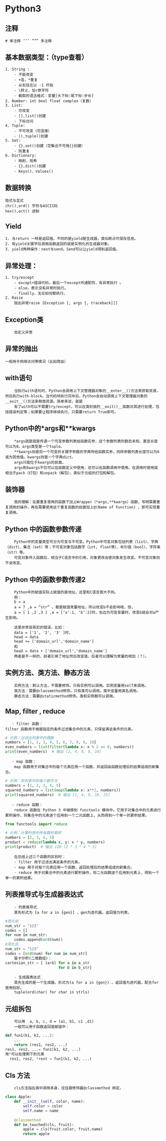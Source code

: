 # Python3

## 注释
    # 单注释 ’’’ ””” 多注释

## 基本数据类型：（type查看）
    1. String : 
        - 不能改变
        - +连，*重复
        - 从右往左以 -1 开始
        - \转义，加r原字符
        - 截取的语法格式：变量[头下标:尾下标:步长]
    2. Number: int bool float complex（复数）
    3. List:
        - 可改变
        - [],list()创建
        - 下标访问
    4. Tuple:
        - 不可改变（可连接）
        - (),tuple()创建
    5. Set:
        - {},set()创建（空集合不可用{}创建）
        - 防重复
    6. Dictionary:
        - 映射，哈希
        - {},dict()创建
        - Keys()、Values()

## 数据转换
    隐式与显式  
    chr(),ord() 字符与ASCII码   
    hex(),oct() 进制

## Yield
    1. 与return 一样是返回值，不同的是yield是生成器，类似断点可保存信息。
    2. 有yield关键字后调用函数返回的就是实例化的生成器对象。
    3. yield两种操作：next与send。Send可以让yield得到返回值。

## 异常处理：
    1. try/except 
        - except+错误代码，最后一个except作通配符，有异常执行 。
        - else，表示没有异常时执行。
        - finally，无论如何都执行。
    2. Raise 
        抛出异常raise [Exception [, args [, traceback]]]

## Exception类
        自定义异常

## 异常的抛出
    一般用于网络访问等情况（比如爬虫）

## with语句
        当执行with语句时，Python会调用上下文管理器对象的__enter__()方法来获取资源，然后执行with-block。当代码块执行完毕后，Python会自动调用上下文管理器对象的__exit__()方法来释放资源。简单来说，就是
        有了with可以不需要try/except，可以在类封装的__exit()__函数对其进行处理，包括错误判定等；如果要让程序继续执行，只需要return True即可。 

## Python中的*args和**kwargs
        *args就是就是传递一个可变参数列表给函数实参，这个参数列表的数目未知，甚至长度可以为0。args类型是一个tuple。
        **kwargs则是将一个可变的关键字参数的字典传给函数实参，同样参数列表长度可以为0或为其他值。kwargs则是一个字典dict。
        args只能位于kwargs的前面。
        args和kwargs不仅可以在函数定义中使用，还可以在函数调用中使用。在调用时使用就相当于pack（打包）和unpack（解包），类似于元组的打包和解包。

## 装饰器
        我的理解：在要重复使用的函数下加上Wrapper（*args,**kwargs）函数，写明需要重复调用的操作，再在需要使用这个重复函数的前面加上@(Name of Function) ，即可实现重复调用。      

## Python 中的函数参数传递
        Python中的变量类型可分为可变与不可变。Python中可变对象包括列表（list）、字典（dict）、集合（set）等；不可变对象包括数字（int, float等）、布尔值（bool）、字符串（str）等。
        可变对象传入函数后，相当于C语言中的引用，对象更改会使对象发生改变。不可变对象则不会改变。

## Python 中的函数参数传递2
        Python中的赋值实际上赋值的是地址，这里和C语言很大不同。
        例：
        b = a
        a = 7 ,a = “str” ，都是赋值常量地址，所以改变b不会影响啥，但，
        a = [ 1 ,2 ,3 ] ,a = [‘a’:1, ‘b’:2]时，右边为可变变量时，改变b就会对a产生影响。
        
        这里非常容易犯的错误，比如：
        data = ['1', '2', '3' ]时，
        head = data
        head += ['domain_url','domain_name']
        和
        head = data + ['domain_url','domain_name']
        两者是不一样的，前者引用了地址然后改变值，后者可以理解为常量的相加（？）。

## 实例方法、类方法、静态方法
        实例方法：默认方法，不需要修饰。只有实例可以调用。实例变量用self来调用。
        类方法：需要@classmethod修饰。只有类可以调用。类中变量用类名调用。
        静态方法：需要@staticmethod修饰。类和实例都可以调用。

## Map, filter , reduce
    
       - filter 函数：
    filter 函数用于根据指定的条件过滤集合中的元素，只保留满足条件的元素。

```python
# 示例：过滤出列表中的偶数
numbers = [1, 2, 3, 4, 5, 6, 7, 8, 9, 10]
even_numbers = list(filter(lambda x: x % 2 == 0, numbers))
print(even_numbers)  # 输出 [2, 4, 6, 8, 10]
```

       - map 函数：
        map 函数用于对集合中的每个元素应用一个函数，并返回由函数处理后的结果组成的新集合。

```python
# 示例：将列表中的每个数平方
numbers = [1, 2, 3, 4, 5]
squared_numbers = list(map(lambda x: x**2, numbers))
print(squared_numbers)  # 输出 [1, 4, 9, 16, 25]
```
  
       - reduce 函数：
        reduce 函数在 Python 3 中被移到 functools 模块中。它用于对集合中的元素进行累积操作，将集合中的元素逐个应用到一个二元函数上，从而得到一个单一的累积结果。
```python
from functools import reduce

# 示例：计算列表中所有数的乘积
numbers = [2, 3, 4, 5]
product = reduce(lambda x, y: x * y, numbers)
print(product)  # 输出 120 (2 * 3 * 4 * 5)
```
  
        在总结上述三个函数的区别时：
        - filter 用于过滤出满足条件的元素。
        - map 用于对每个元素应用一个函数，返回处理后的结果组成的新集合。
        - reduce 用于对集合中的元素进行累积操作，将二元函数逐个应用到元素上，得到一个单一的累积结果。

## 列表推导式与生成器表达式
        - 列表推导式
        首先形式为 [a for a in {gen}] ，gen为迭代器。返回值为列表。
```python
#简化前
num_str = "123"
codes = []
for num in num_str:
    codes.append(ord(num))
#简化后
num_str = "123"
codes = [ord(num) for num in num_str]
    笛卡尔积(二维数组)：
cartesian_str = [ (a+b) for a in a_str
                        for b in b_str]
```
        - 生成器表达式
        首先生成的是一个生成器，形式为(a for a in {gen}) 。返回值为迭代器，配合for 使用较好。
        tuple(ord(char) for char in strls)

## 元组拆包
        可以用  a, b, c, d = (a1, b1, c1 ,d1) 
        一般可以用于函数返回值赋值中：
```python
def fun1(k1, k2, ...):
    ...
    return (res1, res2, ...)
res1, res2, ...= fun1(k1, k2, ...)
用*可以处理剩下的元素
  res1, res2, *rest = fun1(k1, k2, ...)
```

## Cls 方法
        cls方法指在类中调用本身，往往跟修饰器@classmethod 绑定。
```python
class Apple:
    def __init__(self, color, name):
        self.color = color
        self.name = name
    
    @classmethod
    def be_touched(cls, fruit):
        apple = cls(fruit.color, fruit.name)
        return apple
```